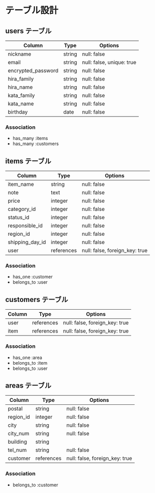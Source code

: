 # テーブル設計

## users テーブル

| Column             | Type    | Options                   |
| ------------------ | ------- | ------------------------- |
| nickname           | string  | null: false               |
| email              | string  | null: false, unique: true |
| encrypted_password | string  | null: false               |
| hira_family        | string  | null: false               |
| hira_name          | string  | null: false               |
| kata_family        | string  | null: false               |
| kata_name          | string  | null: false               |
| birthday           | date    | null: false               |


### Association

- has_many :items
- has_many :customers


## items テーブル

| Column          | Type        | Options                        |
| --------------- | ----------- | ------------------------------ |
| item_name       | string      | null: false                    |
| note            | text        | null: false                    |
| price           | integer     | null: false                    |
| category_id     | integer     | null: false                    |
| status_id       | integer     | null: false                    |
| responsible_id  | integer     | null: false                    |
| region_id       | integer     | null: false                    |
| shipping_day_id | integer     | null: false                    |
| user            | references  | null: false, foreign_key: true |


### Association

- has_one :customer
- belongs_to :user

## customers テーブル

| Column | Type       | Options                        |
| ------ | ---------- | ------------------------------ |
| user   | references | null: false, foreign_key: true |
| item   | references | null: false, foreign_key: true |

### Association

- has_one :area
- belongs_to :item
- belongs_to :user


## areas テーブル

| Column      | Type        | Options                        |
| ----------- | ----------- | ------------------------------ |
| postal      | string      | null: false                    |
| region_id   | integer     | null: false                    |
| city        | string      | null: false                    |
| city_num    | string      | null: false                    |
| building    | string      |                                |
| tel_num     | string      | null: false                    |
| customer    | references  | null: false, foreign_key: true |

### Association

- belongs_to :customer